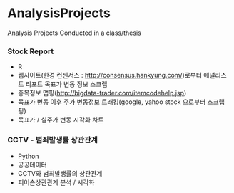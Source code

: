 # AnalysisProjects
Analysis Projects Conducted in a class/thesis


### Stock Report
- R
- 웹사이트(한경 컨센서스 : http://consensus.hankyung.com/)로부터 애널리스트 리포트 목표가 변동 정보 스크랩
- 종목정보 맵핑(http://bigdata-trader.com/itemcodehelp.jsp)
- 목표가 변동 이후 주가 변동정보 트래킹(google, yahoo stock 으로부터 스크랩핑)
- 목표가 / 실주가 변동 시각화 차트


### CCTV - 범죄발생률 상관관계
- Python
- 공공데이터
- CCTV와 범죄발생률의 상관관계
- 피어슨상관관계 분석 / 시각화
